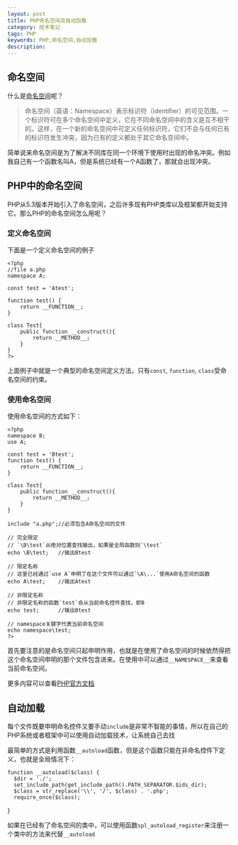 ```yaml
---
layout: post
title: PHP命名空间及自动加载
category: 技术笔记
tags: PHP
keywords: PHP,命名空间,自动加载
description: 
---
```


## 命名空间
什么是[命名空间][1]呢？

> 命名空间（英语：Namespace）表示标识符（identifier）的可见范围。一个标识符可在多个命名空间中定义，它在不同命名空间中的含义是互不相干的。这样，在一个新的命名空间中可定义任何标识符，它们不会与任何已有的标识符发生冲突，因为已有的定义都处于其它命名空间中。

简单说来命名空间是为了解决不同库在同一个环境下使用时出现的命名冲突。例如我自己有一个函数名叫A，但是系统已经有一个A函数了，那就会出现冲突。

## PHP中的命名空间
PHP从5.3版本开始引入了命名空间，之后许多现有PHP类库以及框架都开始支持它。那么PHP的命名空间怎么用呢？

### 定义命名空间
下面是一个定义命名空间的例子

    <?php    
    //file a.php
    namespace A;
    
    const test = 'Atest'; 
    
    function test() { 
        return __FUNCTION__; 
    }
    
    class Test{
        public function __construct(){
            return __METHOD__;
        }
    }
    ?>
    
上面例子中就是一个典型的命名空间定义方法，只有`const`, `function`, `class`受命名空间的约束。

### 使用命名空间
使用命名空间的方式如下：

    <?php 
    namespace B;
    use A;
    
    const test = 'Btest';
    function test() { 
        return __FUNCTION__; 
    }
    
    class Test{
        public function __construct(){
            return __METHOD__;
        }
    }
    
    include "a.php";//必须包含A命名空间的文件
    
    // 完全限定
    // `\B\test`从绝对位置查找输出，如果是全局函数则`\test`
    echo \B\test;   //输出Btest
    
    // 限定名称  
    // 这里已经通过`use A`申明了在这个文件可以通过`\A\...`使用A命名空间的函数
    echo A\test;    //输出Atest
    
    // 非限定名称
    // 非限定名称的函数`test`会从当前命名控件查找，即B
    echo test;      //输出Btest
    
    // namespace关键字代表当前命名空间
    echo namespace\test;
    ?>

首先要注意的是命名空间只起申明作用，也就是在使用了命名空间的时候依然得把这个命名空间申明的那个文件包含进来。在使用中可以通过`__NAMESPACE__`来查看当前命名空间。

更多内容可以查看[PHP官方文档][2]

## 自动加载
每个文件既要申明命名控件又要手动`include`是非常不智能的事情，所以在自己的PHP系统或者框架中可以使用自动加载技术，让系统自己去找

最简单的方式是利用函数`__autoload`函数，但是这个函数只能在非命名控件下定义，也就是全局情况下：

    function __autoload($class) {
      $dir = './';
      set_include_path(get_include_path().PATH_SEPARATOR.$ids_dir);
      $class = str_replace('\\', '/', $class) . '.php'; 
      require_once($class);
}

如果在已经有了命名空间的类中，可以使用函数`spl_autoload_register`来注册一个类中的方法来代替`__autoload`

[1]: http://zh.wikipedia.org/wiki/%E5%91%BD%E5%90%8D%E7%A9%BA%E9%97%B4
[2]: http://www.php.net/manual/zh/language.namespaces.basics.php

